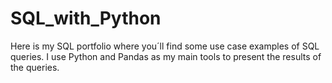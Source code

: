 # SQL_with_Python

Here is my SQL portfolio where you´ll find some use case examples of SQL queries. I use Python and Pandas as my main tools to present the results of the queries.
